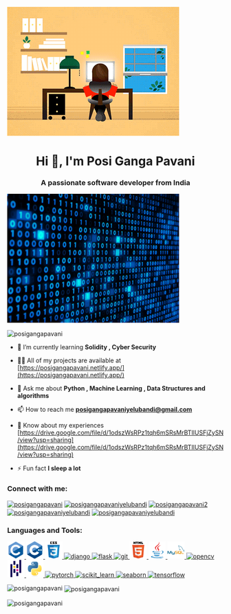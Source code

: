 ![logo](https://github.com/PosiGangapavani/PosiGangapavani/blob/main/JXA0.gif)
<h1 align="center">Hi 👋, I'm Posi Ganga Pavani</h1>
<h3 align="center">A passionate software developer from India</h3>
<img align="right alt="coding" width="400" src="https://github.com/PosiGangapavani/PosiGangapavani/blob/main/SUV4.gif">

<p align="left"> <img src="https://komarev.com/ghpvc/?username=posigangapavani&label=Profile%20views&color=0e75b6&style=flat" alt="posigangapavani" /> </p>

- 🌱 I’m currently learning **Solidity , Cyber Security**

- 👨‍💻 All of my projects are available at [https://posigangapavani.netlify.app/](https://posigangapavani.netlify.app/)

- 💬 Ask me about **Python , Machine Learning , Data Structures and algorithms**

- 📫 How to reach me **posigangapavaniyelubandi@gmail.com**

- 📄 Know about my experiences [https://drive.google.com/file/d/1odszWsRPz1tqh6mSRsMrBTIlUSFjZySN/view?usp=sharing](https://drive.google.com/file/d/1odszWsRPz1tqh6mSRsMrBTIlUSFjZySN/view?usp=sharing)

- ⚡ Fun fact **I sleep a lot**

<h3 align="left">Connect with me:</h3>
<p align="left">
<a href="https://linkedin.com/in/posigangapavani" target="blank"><img align="center" src="https://raw.githubusercontent.com/rahuldkjain/github-profile-readme-generator/master/src/images/icons/Social/linked-in-alt.svg" alt="posigangapavani" height="30" width="40" /></a>
<a href="https://instagram.com/posigangapavaniyelubandi" target="blank"><img align="center" src="https://raw.githubusercontent.com/rahuldkjain/github-profile-readme-generator/master/src/images/icons/Social/instagram.svg" alt="posigangapavaniyelubandi" height="30" width="40" /></a>
<a href="https://www.hackerrank.com/posigangapavani2" target="blank"><img align="center" src="https://raw.githubusercontent.com/rahuldkjain/github-profile-readme-generator/master/src/images/icons/Social/hackerrank.svg" alt="posigangapavani2" height="30" width="40" /></a>
<a href="https://codeforces.com/profile/posigangapavaniyelubandi" target="blank"><img align="center" src="https://raw.githubusercontent.com/rahuldkjain/github-profile-readme-generator/master/src/images/icons/Social/codeforces.svg" alt="posigangapavaniyelubandi" height="30" width="40" /></a>
<a href="https://www.leetcode.com/posigangapavaniyelubandi" target="blank"><img align="center" src="https://raw.githubusercontent.com/rahuldkjain/github-profile-readme-generator/master/src/images/icons/Social/leet-code.svg" alt="posigangapavaniyelubandi" height="30" width="40" /></a>
</p>

<h3 align="left">Languages and Tools:</h3>
<p align="left"> <a href="https://www.cprogramming.com/" target="_blank" rel="noreferrer"> <img src="https://raw.githubusercontent.com/devicons/devicon/master/icons/c/c-original.svg" alt="c" width="40" height="40"/> </a> <a href="https://www.w3schools.com/cpp/" target="_blank" rel="noreferrer"> <img src="https://raw.githubusercontent.com/devicons/devicon/master/icons/cplusplus/cplusplus-original.svg" alt="cplusplus" width="40" height="40"/> </a> <a href="https://www.w3schools.com/css/" target="_blank" rel="noreferrer"> <img src="https://raw.githubusercontent.com/devicons/devicon/master/icons/css3/css3-original-wordmark.svg" alt="css3" width="40" height="40"/> </a> <a href="https://www.djangoproject.com/" target="_blank" rel="noreferrer"> <img src="https://cdn.worldvectorlogo.com/logos/django.svg" alt="django" width="40" height="40"/> </a> <a href="https://flask.palletsprojects.com/" target="_blank" rel="noreferrer"> <img src="https://www.vectorlogo.zone/logos/pocoo_flask/pocoo_flask-icon.svg" alt="flask" width="40" height="40"/> </a> <a href="https://git-scm.com/" target="_blank" rel="noreferrer"> <img src="https://www.vectorlogo.zone/logos/git-scm/git-scm-icon.svg" alt="git" width="40" height="40"/> </a> <a href="https://www.w3.org/html/" target="_blank" rel="noreferrer"> <img src="https://raw.githubusercontent.com/devicons/devicon/master/icons/html5/html5-original-wordmark.svg" alt="html5" width="40" height="40"/> </a> <a href="https://www.java.com" target="_blank" rel="noreferrer"> <img src="https://raw.githubusercontent.com/devicons/devicon/master/icons/java/java-original.svg" alt="java" width="40" height="40"/> </a> <a href="https://www.mysql.com/" target="_blank" rel="noreferrer"> <img src="https://raw.githubusercontent.com/devicons/devicon/master/icons/mysql/mysql-original-wordmark.svg" alt="mysql" width="40" height="40"/> </a> <a href="https://opencv.org/" target="_blank" rel="noreferrer"> <img src="https://www.vectorlogo.zone/logos/opencv/opencv-icon.svg" alt="opencv" width="40" height="40"/> </a> <a href="https://pandas.pydata.org/" target="_blank" rel="noreferrer"> <img src="https://raw.githubusercontent.com/devicons/devicon/2ae2a900d2f041da66e950e4d48052658d850630/icons/pandas/pandas-original.svg" alt="pandas" width="40" height="40"/> </a> <a href="https://www.python.org" target="_blank" rel="noreferrer"> <img src="https://raw.githubusercontent.com/devicons/devicon/master/icons/python/python-original.svg" alt="python" width="40" height="40"/> </a> <a href="https://pytorch.org/" target="_blank" rel="noreferrer"> <img src="https://www.vectorlogo.zone/logos/pytorch/pytorch-icon.svg" alt="pytorch" width="40" height="40"/> </a> <a href="https://scikit-learn.org/" target="_blank" rel="noreferrer"> <img src="https://upload.wikimedia.org/wikipedia/commons/0/05/Scikit_learn_logo_small.svg" alt="scikit_learn" width="40" height="40"/> </a> <a href="https://seaborn.pydata.org/" target="_blank" rel="noreferrer"> <img src="https://seaborn.pydata.org/_images/logo-mark-lightbg.svg" alt="seaborn" width="40" height="40"/> </a> <a href="https://www.tensorflow.org" target="_blank" rel="noreferrer"> <img src="https://www.vectorlogo.zone/logos/tensorflow/tensorflow-icon.svg" alt="tensorflow" width="40" height="40"/> </a> </p>

<p><img align="left" src="https://github-readme-stats.vercel.app/api/top-langs?username=posigangapavani&show_icons=true&locale=en&layout=compact" alt="posigangapavani" /></p>

<p>&nbsp;<img align="center" src="https://github-readme-stats.vercel.app/api?username=posigangapavani&show_icons=true&locale=en" alt="posigangapavani" /></p>

<p><img align="center" src="https://github-readme-streak-stats.herokuapp.com/?user=posigangapavani&" alt="posigangapavani" /></p>

